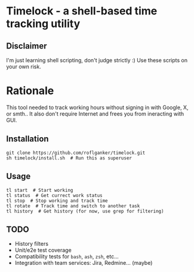 # Timelock - a shell-based time tracking utility


## Disclaimer

I'm just learning shell scripting, don't judge strictly :)
Use these scripts on your own risk.


# Rationale

This tool needed to track working hours without signing in with Google, X, or smth..
It also don't require Internet and frees you from ineracting with GUI.


## Installation

```shell
git clone https://github.com/roflganker/timelock.git
sh timelock/install.sh  # Run this as superuser
```


## Usage

```shell
tl start  # Start working
tl status  # Get currect work status  
tl stop  # Stop working and track time
tl rotate  # Track time and switch to another task
tl history  # Get history (for now, use grep for filtering)
```


## TODO

- History filters
- Unit/e2e test coverage
- Compatibility tests for `bash`, `ash`, `zsh`, etc...
- Integration with team services: Jira, Redmine... (maybe)

